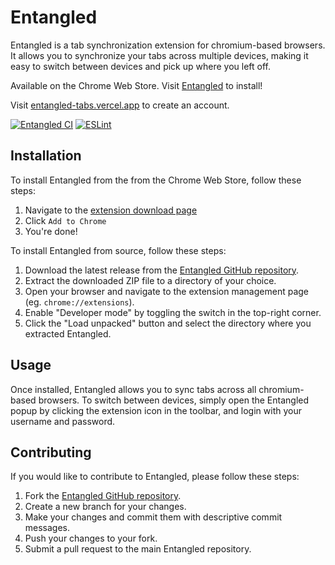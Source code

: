 # Entangled

Entangled is a tab synchronization extension for chromium-based browsers. It allows you to synchronize your tabs across multiple devices, making it easy to switch between devices and pick up where you left off.

Available on the Chrome Web Store. Visit [Entangled](https://chrome.google.com/webstore/detail/entangled/bpladjoppoackkpoegnmfbbccemijcec) to install!

Visit [entangled-tabs.vercel.app](https://entangled-tabs.vercel.app) to create an account.

[![Entangled CI](https://github.com/lamasters/entangled/actions/workflows/node.js.yml/badge.svg)](https://github.com/lamasters/entangled/actions/workflows/node.js.yml) [![ESLint](https://github.com/lamasters/entangled/actions/workflows/eslint.yml/badge.svg)](https://github.com/lamasters/entangled/actions/workflows/eslint.yml)

## Installation

To install Entangled from the from the Chrome Web Store, follow these steps:

1. Navigate to the [extension download page](https://chrome.google.com/webstore/detail/entangled/bpladjoppoackkpoegnmfbbccemijcec)
2. Click `Add to Chrome`
3. You're done!

To install Entangled from source, follow these steps:

1. Download the latest release from the [Entangled GitHub repository](https://github.com/lamasters/entangled/releases).
2. Extract the downloaded ZIP file to a directory of your choice.
3. Open your browser and navigate to the extension management page (eg. `chrome://extensions`).
4. Enable "Developer mode" by toggling the switch in the top-right corner.
5. Click the "Load unpacked" button and select the directory where you extracted Entangled.

## Usage

Once installed, Entangled allows you to sync tabs across all chromium-based browsers. To switch between devices, simply open the Entangled popup by clicking the extension icon in the toolbar, and login with your username and password.

## Contributing

If you would like to contribute to Entangled, please follow these steps:

1. Fork the [Entangled GitHub repository](https://github.com/lamasters/entangled).
2. Create a new branch for your changes.
3. Make your changes and commit them with descriptive commit messages.
4. Push your changes to your fork.
5. Submit a pull request to the main Entangled repository.
